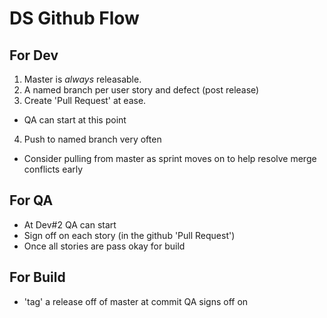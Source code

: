 DS Github Flow
==============

For Dev
-------
1. Master is *always* releasable.
2. A named branch per user story and defect (post release)
3. Create 'Pull Request' at ease.
  - QA can start at this point
4. Push to named branch very often
  - Consider pulling from master as sprint moves on to help resolve merge conflicts early

For QA
------
- At Dev#2 QA can start
- Sign off on each story (in the github 'Pull Request')
- Once all stories are pass okay for build

For Build
---------
- 'tag' a release off of master at commit QA signs off on
